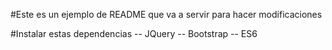 #Este es un ejemplo de  README que va a servir para hacer modificaciones

#Instalar estas dependencias
-- JQuery
-- Bootstrap
-- ES6
